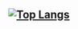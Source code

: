 ## [![Top Langs](https://github-readme-stats.vercel.app/api/top-langs/?username=filipedev6&layout=compact)](https://github.com/anuraghazra/github-readme-stats)
